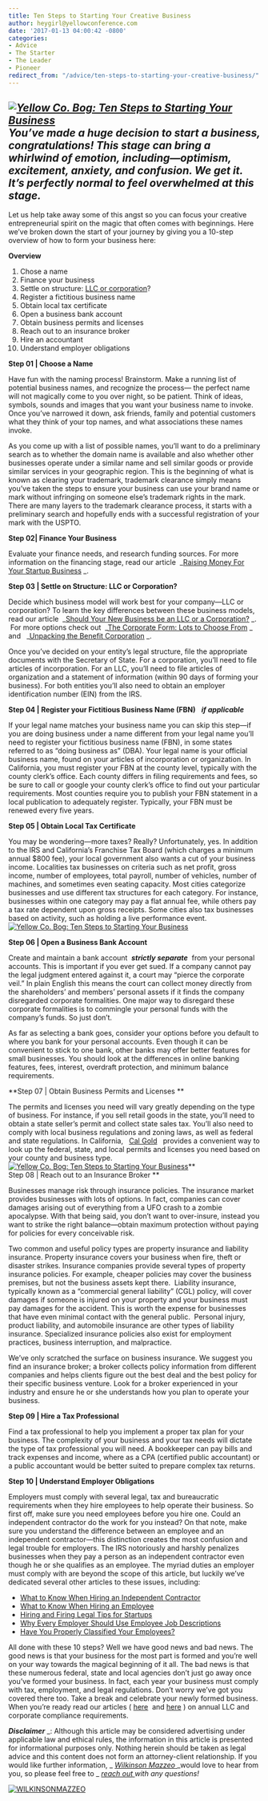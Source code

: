 ```yaml
---
title: Ten Steps to Starting Your Creative Business
author: heygirl@yellowconference.com
date: '2017-01-13 04:00:42 -0800'
categories:
- Advice
- The Starter
- The Leader
- Pioneer
redirect_from: "/advice/ten-steps-to-starting-your-creative-business/"
---
```


## _**[![Yellow Co. Bog: Ten Steps to Starting Your Business](https://yellow-blog-images.imgix.net/2017/01/ValerieDenisePhotos-66.jpg)](https://yellow-blog-images.imgix.net/2017/01/ValerieDenisePhotos-66.jpg)You’ve made a huge decision to start a business, congratulations! This stage can bring a whirlwind of emotion, including—optimism, excitement, anxiety, and confusion. We get it. It’s perfectly normal to feel overwhelmed at this stage.**_

Let us help take away some of this angst so you can focus your creative entrepreneurial spirit on the magic that often comes with beginnings. Here we’ve broken down the start of your journey by giving you a 10-step overview of how to form your business here:

**Overview**

1.  Chose a name
2.  Finance your business
3.  Settle on structure: [LLC or corporation](http://yellowconference.com/2016/10/17/so-whats-a-b-corp-and-should-my-business-be-one/)?
4.  Register a fictitious business name
5.  Obtain local tax certificate
6.  Open a business bank account
7.  Obtain business permits and licenses
8.  Reach out to an insurance broker
9.  Hire an accountant
10.  Understand employer obligations

**Step 01 | Choose a Name**

Have fun with the naming process! Brainstorm. Make a running list of potential business names, and recognize the process— the perfect name will not magically come to you over night, so be patient. Think of ideas, symbols, sounds and images that you want your business name to invoke. Once you’ve narrowed it down, ask friends, family and potential customers what they think of your top names, and what associations these names invoke.

As you come up with a list of possible names, you’ll want to do a preliminary search as to whether the domain name is available and also whether other businesses operate under a similar name and sell similar goods or provide similar services in your geographic region. This is the beginning of what is known as clearing your trademark, trademark clearance simply means you’ve taken the steps to ensure your business can use your brand name or mark without infringing on someone else’s trademark rights in the mark. There are many layers to the trademark clearance process, it starts with a preliminary search and hopefully ends with a successful registration of your mark with the USPTO.

**Step 02| Finance Your Business**

Evaluate your finance needs, and research funding sources. For more information on the financing stage, read our article  _[Raising Money For Your Startup Business](https://wilkinsonmazzeo.com/raising-money-business/) _.

**Step 03 | Settle on Structure: LLC or Corporation?**

Decide which business model will work best for your company—LLC or corporation? To learn the key differences between these business models, read our article  _[Should Your New Business be an LLC or a Corporation?](https://wilkinsonmazzeo.com/should-your-new-business-be-an-llc-or-a-corporation/) _.  For more options check out  _[The Corporate Form: Lots to Choose From](https://wilkinsonmazzeo.com/corporate-form-lots-choose/) _  and   _[Unpacking the Benefit Corporation](https://wilkinsonmazzeo.com/benefit-corporation-mission-driven-profit-seeking-business-entity-2/) _.

Once you’ve decided on your entity’s legal structure, file the appropriate documents with the Secretary of State. For a corporation, you’ll need to file articles of incorporation. For an LLC, you’ll need to file articles of organization and a statement of information (within 90 days of forming your business). For both entities you’ll also need to obtain an employer identification number (EIN) from the IRS.

**Step 04 | Register your Fictitious Business Name (FBN)**   **_if applicable_**

If your legal name matches your business name you can skip this step—if you are doing business under a name different from your legal name you’ll need to register your fictitious business name (FBN), in some states referred to as “doing business as” (DBA). Your legal name is your official business name, found on your articles of incorporation or organization. In California, you must register your FBN at the county level, typically with the county clerk’s office. Each county differs in filing requirements and fees, so be sure to call or google your county clerk’s office to find out your particular requirements. Most counties require you to publish your FBN statement in a local publication to adequately register. Typically, your FBN must be renewed every five years.

**Step 05 | Obtain Local Tax Certificate**

You may be wondering—more taxes? Really? Unfortunately, yes. In addition to the IRS and California’s Franchise Tax Board (which charges a minimum annual $800 fee), your local government also wants a cut of your business income. Localities tax businesses on criteria such as net profit, gross income, number of employees, total payroll, number of vehicles, number of machines, and sometimes even seating capacity. Most cities categorize businesses and use different tax structures for each category. For instance, businesses within one category may pay a flat annual fee, while others pay a tax rate dependent upon gross receipts. Some cities also tax businesses based on activity, such as holding a live performance event.[![Yellow Co. Bog: Ten Steps to Starting Your Business](https://yellow-blog-images.imgix.net/2017/01/ValerieDenisePhotos-80.jpg)](https://yellow-blog-images.imgix.net/2017/01/ValerieDenisePhotos-80.jpg)

**Step 06 | Open a Business Bank Account**

Create and maintain a bank account  **_strictly separate_**  from your personal accounts. This is important if you ever get sued. If a company cannot pay the legal judgment entered against it, a court may “pierce the corporate veil.” In plain English this means the court can collect money directly from the shareholders’ and members’ personal assets if it finds the company disregarded corporate formalities. One major way to disregard these corporate formalities is to commingle your personal funds with the company’s funds. So just don’t.

As far as selecting a bank goes, consider your options before you default to where you bank for your personal accounts. Even though it can be convenient to stick to one bank, other banks may offer better features for small businesses. You should look at the differences in online banking features, fees, interest, overdraft protection, and minimum balance requirements.

**Step 07 | Obtain Business Permits and Licenses **

The permits and licenses you need will vary greatly depending on the type of business. For instance, if you sell retail goods in the state, you’ll need to obtain a state seller’s permit and collect state sales tax. You’ll also need to comply with local business regulations and zoning laws, as well as federal and state regulations. In California,   [Cal Gold](http://www.calgold.ca.gov/)   provides a convenient way to look up the federal, state, and local permits and licenses you need based on your county and business type.[![Yellow Co. Bog: Ten Steps to Starting Your Business](https://yellow-blog-images.imgix.net/2017/01/ValerieDenisePhotos-82.jpg)](https://yellow-blog-images.imgix.net/2017/01/ValerieDenisePhotos-82.jpg)**  
Step 08 | Reach out to an Insurance Broker **

Businesses manage risk through insurance policies. The insurance market provides businesses with lots of options. In fact, companies can cover damages arising out of everything from a UFO crash to a zombie apocalypse. With that being said, you don’t want to over-insure, instead you want to strike the right balance—obtain maximum protection without paying for policies for every conceivable risk.

Two common and useful policy types are property insurance and liability insurance. Property insurance covers your business when fire, theft or disaster strikes. Insurance companies provide several types of property insurance policies. For example, cheaper policies may cover the business premises, but not the business assets kept there.  Liability insurance, typically known as a “commercial general liability” (CGL) policy, will cover damages if someone is injured on your property and your business must pay damages for the accident. This is worth the expense for businesses that have even minimal contact with the general public.  Personal injury, product liability, and automobile insurance are other types of liability insurance. Specialized insurance policies also exist for employment practices, business interruption, and malpractice.

We’ve only scratched the surface on business insurance. We suggest you find an insurance broker; a broker collects policy information from different companies and helps clients figure out the best deal and the best policy for their specific business venture. Look for a broker experienced in your industry and ensure he or she understands how you plan to operate your business.

**Step 09 | Hire a Tax Professional**

Find a tax professional to help you implement a proper tax plan for your business. The complexity of your business and your tax needs will dictate the type of tax professional you will need. A bookkeeper can pay bills and track expenses and income, where as a CPA (certified public accountant) or a public accountant would be better suited to prepare complex tax returns.

**Step 10 | Understand Employer Obligations**

Employers must comply with several legal, tax and bureaucratic requirements when they hire employees to help operate their business. So first off, make sure you need employees before you hire one. Could an independent contractor do the work for you instead? On that note, make sure you understand the difference between an employee and an independent contractor—this distinction creates the most confusion and legal trouble for employers. The IRS notoriously and harshly penalizes businesses when they pay a person as an independent contractor even though he or she qualifies as an employee. The myriad duties an employer must comply with are beyond the scope of this article, but luckily we’ve dedicated several other articles to these issues, including:

*   [What to Know When Hiring an Independent Contractor](http://wilkinsonmazzeo.com/what-to-know-when-hiring-an-independent-contractor-2/)
*   [What to Know When Hiring an Employee](http://wilkinsonmazzeo.com/know-hiring-employee/)
*   [Hiring and Firing Legal Tips for Startups](http://wilkinsonmazzeo.com/hiring-and-firing-legal-tips-for-startups/)
*   [Why Every Employer Should Use Employee Job Descriptions](http://wilkinsonmazzeo.com/720-2/)
*   [Have You Properly Classified Your Employees?](http://wilkinsonmazzeo.com/have-you-properly-classified-your-employees/)

All done with these 10 steps? Well we have good news and bad news. The good news is that your business for the most part is formed and you’re well on your way towards the magical beginning of it all. The bad news is that these numerous federal, state and local agencies don’t just go away once you’ve formed your business. In fact, each year your business must comply with tax, employment, and legal regulations. Don’t worry we’ve got you covered there too. Take a break and celebrate your newly formed business. When you’re ready read our articles ( [here](https://wilkinsonmazzeo.com/annual-profit-corporation-requirements/)  and [here](http://wilkinsonmazzeo.com/formed-llc-now/) ) on annual LLC and corporate compliance requirements.

**_Disclaimer_** _: Although this article may be considered advertising under applicable law and ethical rules, the information in this article is presented for informational purposes only. Nothing herein should be taken as legal advice and this content does not form an attorney-client relationship. If you would like further information, _ [_Wilkinson Mazzeo_ ](http://www.wilkinsonmazzeo.com/)_would love to hear from you, so please feel free to _ [_reach out_ ](https://mail.google.com/mail/u/0/?view=cm&fs=1&to=holler@wilkinsonmazzeo.com&tf=1)_with any questions!_

[![WILKINSONMAZZEO](https://yellow-blog-images.imgix.net/2016/02/WILKINSONMAZZEO.jpg)](https://wilkinsonmazzeo.com/)
